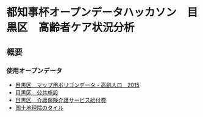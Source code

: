 # 都知事杯オープンデータハッカソン　目黒区　高齢者ケア状況分析

## 概要
### 使用オープンデータ
* [目黒区　マップ用ポリゴンデータ・高齢人口　2015](https://catalog.data.metro.tokyo.lg.jp/dataset/t131105d0000000017)
* [目黒区　公共施設](https://catalog.data.metro.tokyo.lg.jp/dataset/t131105d0000000030)
* [目黒区　介護保険介護サービス給付費](https://catalog.data.metro.tokyo.lg.jp/dataset/t131105d0000000025)
* [国土地理院のタイル](https://maps.gsi.go.jp/development/ichiran.html)
